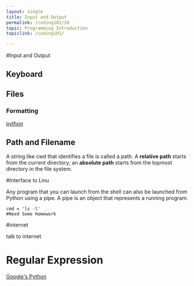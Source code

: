 ```yaml
---
layout: single
title: Input and Output
permalink: /coding101/IO
topic: Programming Introduction
topiclink: /coding101/

---
```


#Input and Output

## Keyboard

## Files

### Formatting

[python](http://docs.python.org/2/library/stdtypes.html#string-formatting.)

## Path and Filename

A string like cwd that identifies a file is called a path. A **relative path** starts from the current directory; an **absolute path** starts from the topmost directory in the file system.


#Interface to Linu

Any program that you can launch from the shell can also be launched from Python using a pipe. A pipe is an object that represents a running program.

```
cmd = 'ls -l'
#Need Some Homework
```

#internet

talk to internet

# Regular Expression

[Google's Python](https://developers.google.com/edu/python/regular-expressions)




